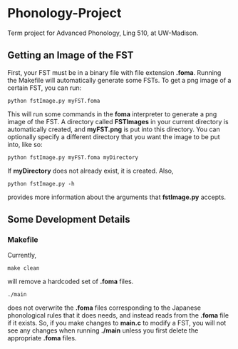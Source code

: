 # Phonology-Project
Term project for Advanced Phonology, Ling 510, at UW-Madison.

## Getting an Image of the FST
First, your FST must be in a binary file with file extension **.foma**. Running the Makefile will automatically generate some FSTs. To get a png image of a certain FST, you can run:
```
python fstImage.py myFST.foma
```
This will run some commands in the **foma** interpreter to generate a png image of the FST. A directory called **FSTImages** in your current directory is automatically created, and **myFST.png** is put into this directory. You can optionally specify a different directory that you want the image to be put into, like so:
```
python fstImage.py myFST.foma myDirectory
```
If **myDirectory** does not already exist, it is created. 
Also, 
```
python fstImage.py -h
```
provides more information about the arguments that **fstImage.py** accepts.

## Some Development Details
### Makefile
Currently,
```
make clean
```
will remove a hardcoded set of **.foma** files.
```
./main
```
does not overwrite the **.foma** files corresponding to the Japanese phonological rules that it does needs, and instead reads from the **.foma** file if it exists. So, if you make changes to **main.c** to modify a FST, you will not see any changes when running **./main** unless you first delete the appropriate **.foma** files.